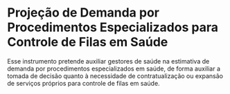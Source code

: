 # Projeção de Demanda por Procedimentos Especializados para Controle de Filas em Saúde

Esse instrumento pretende auxiliar gestores de saúde na estimativa de demanda por procedimentos especializados em saúde, de forma auxiliar a tomada de decisão quanto à necessidade de contratualização ou expansão de serviços próprios para controle de filas em saúde. 
